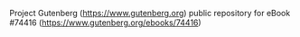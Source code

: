Project Gutenberg (https://www.gutenberg.org) public repository for eBook #74416 (https://www.gutenberg.org/ebooks/74416)
